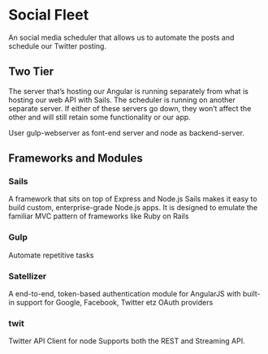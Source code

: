 # Social Fleet
An social media scheduler that allows us to automate the posts and schedule our Twitter posting.

## Two Tier
The server that’s hosting our Angular is running separately from what is hosting our web API with Sails. The scheduler is running on another separate server.
If either of these servers go down, they won’t affect the other and will still retain some functionality or our app.

User gulp-webserver as font-end server and node as backend-server.

## Frameworks and Modules
### Sails
A framework that sits on top of Express and Node.js
Sails makes it easy to build custom, enterprise-grade Node.js apps. It is designed to emulate the familiar MVC pattern of frameworks like Ruby on Rails
### Gulp
Automate repetitive tasks
### Satellizer
A end-to-end, token-based authentication module for AngularJS with built-in support for Google, Facebook, Twitter etz OAuth providers
### twit
Twitter API Client for node
Supports both the REST and Streaming API.
